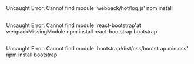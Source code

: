
##
Uncaught Error: Cannot find module 'webpack/hot/log.js'
npm install
##
Uncaught Error: Cannot find module 'react-bootstrap'at webpackMissingModule
npm install react-bootstrap bootstrap
##
Uncaught Error: Cannot find module 'bootstrap/dist/css/bootstrap.min.css'
npm install bootstrap

##